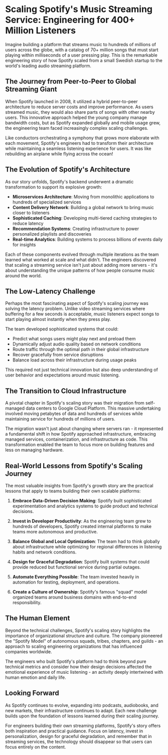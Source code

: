 # Scaling Spotify's Music Streaming Service: Engineering for 400+ Million Listeners

Imagine building a platform that streams music to hundreds of millions of users across the globe, with a catalog of 70+ million songs that must start playing within milliseconds of a user pressing play. This is the remarkable engineering story of how Spotify scaled from a small Swedish startup to the world's leading audio streaming platform.

## The Journey from Peer-to-Peer to Global Streaming Giant

When Spotify launched in 2008, it utilized a hybrid peer-to-peer architecture to reduce server costs and improve performance. As users streamed music, they would also share parts of songs with other nearby users. This innovative approach helped the young company manage bandwidth costs, but as Spotify expanded globally and mobile usage grew, the engineering team faced increasingly complex scaling challenges.

Like conductors orchestrating a symphony that grows more elaborate with each movement, Spotify's engineers had to transform their architecture while maintaining a seamless listening experience for users. It was like rebuilding an airplane while flying across the ocean!

## The Evolution of Spotify's Architecture

As our story unfolds, Spotify's backend underwent a dramatic transformation to support its explosive growth:

- **Microservices Architecture**: Moving from monolithic applications to hundreds of specialized services
- **Content Delivery Network**: Building a global network to bring music closer to listeners
- **Sophisticated Caching**: Developing multi-tiered caching strategies to reduce latency
- **Recommendation Systems**: Creating infrastructure to power personalized playlists and discoveries
- **Real-time Analytics**: Building systems to process billions of events daily for insights

Each of these components evolved through multiple iterations as the team learned what worked at scale and what didn't. The engineers discovered that scaling a streaming service isn't just about adding more servers - it's about understanding the unique patterns of how people consume music around the world.

## The Low-Latency Challenge

Perhaps the most fascinating aspect of Spotify's scaling journey was solving the latency problem. Unlike video streaming services where buffering for a few seconds is acceptable, music listeners expect songs to start playing almost instantly when they press play.

The team developed sophisticated systems that could:
- Predict what songs users might play next and preload them
- Dynamically adjust audio quality based on network conditions
- Route traffic through the optimal path in their global infrastructure
- Recover gracefully from service disruptions
- Balance load across their infrastructure during usage peaks

This required not just technical innovation but also deep understanding of user behavior and expectations around music listening.

## The Transition to Cloud Infrastructure

A pivotal chapter in Spotify's scaling story was their migration from self-managed data centers to Google Cloud Platform. This massive undertaking involved moving petabytes of data and hundreds of services while maintaining service for hundreds of millions of users.

The migration wasn't just about changing where servers ran - it represented a fundamental shift in how Spotify approached infrastructure, embracing managed services, containerization, and infrastructure as code. This transformation enabled the team to focus more on building features and less on managing hardware.

## Real-World Lessons from Spotify's Scaling Journey

The most valuable insights from Spotify's growth story are the practical lessons that apply to teams building their own scalable platforms:

1. **Embrace Data-Driven Decision Making**: Spotify built sophisticated experimentation and analytics systems to guide product and technical decisions.

2. **Invest in Developer Productivity**: As the engineering team grew to hundreds of developers, Spotify created internal platforms to make teams more autonomous and productive.

3. **Balance Global and Local Optimization**: The team had to think globally about infrastructure while optimizing for regional differences in listening habits and network conditions.

4. **Design for Graceful Degradation**: Spotify built systems that could provide reduced but functional service during partial outages.

5. **Automate Everything Possible**: The team invested heavily in automation for testing, deployment, and operations.

6. **Create a Culture of Ownership**: Spotify's famous "squad" model organized teams around business domains with end-to-end responsibility.

## The Human Element

Beyond the technical challenges, Spotify's scaling story highlights the importance of organizational structure and culture. The company pioneered the "Spotify Model" of autonomous squads, tribes, chapters, and guilds - an approach to scaling engineering organizations that has influenced companies worldwide.

The engineers who built Spotify's platform had to think beyond pure technical metrics and consider how their design decisions affected the emotional experience of music listening - an activity deeply intertwined with human emotion and daily life.

## Looking Forward

As Spotify continues to evolve, expanding into podcasts, audiobooks, and new markets, their infrastructure continues to adapt. Each new challenge builds upon the foundation of lessons learned during their scaling journey.

For engineers building their own streaming platforms, Spotify's story offers both inspiration and practical guidance. Focus on latency, invest in personalization, design for graceful degradation, and remember that in streaming services, the technology should disappear so that users can focus entirely on the content.

